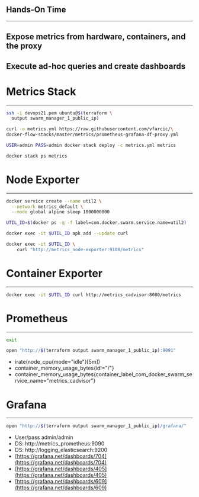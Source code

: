 ## Hands-On Time

---

## Expose metrics from hardware, containers, and the proxy

## Execute ad-hoc queries and create dashboards


# Metrics Stack

---

```bash
ssh -i devops21.pem ubuntu@$(terraform \
  output swarm_manager_1_public_ip)

curl -o metrics.yml https://raw.githubusercontent.com/vfarcic/\
docker-flow-stacks/master/metrics/prometheus-grafana-df-proxy.yml

USER=admin PASS=admin docker stack deploy -c metrics.yml metrics

docker stack ps metrics
```


# Node Exporter

---

```bash
docker service create --name util2 \
  --network metrics_default \
  --mode global alpine sleep 1000000000

UTIL_ID=$(docker ps -q -f label=com.docker.swarm.service.name=util2)

docker exec -it $UTIL_ID apk add --update curl

docker exec -it $UTIL_ID \
    curl "http://metrics_node-exporter:9100/metrics"
```


# Container Exporter

---

```bash
docker exec -it $UTIL_ID curl http://metrics_cadvisor:8080/metrics
```


# Prometheus

---

```bash
exit

open "http://$(terraform output swarm_manager_1_public_ip):9091"
```

* irate(node_cpu{mode="idle"}[5m])
* container_memory_usage_bytes{id!="/"}
* container_memory_usage_bytes{container_label_com_docker_swarm_service_name="metrics_cadvisor"}


# Grafana

---

```bash
open "http://$(terraform output swarm_manager_1_public_ip)/grafana/"
```

* User/pass admin/admin
* DS: http://metrics_prometheus:9090
* DS: http://logging_elasticsearch:9200
* [https://grafana.net/dashboards/704](https://grafana.net/dashboards/704)
* [https://grafana.net/dashboards/405](https://grafana.net/dashboards/405)
* [https://grafana.net/dashboards/609](https://grafana.net/dashboards/609)
